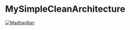 # MySimpleCleanArchitecture
[![MadhanRan](https://circleci.com/gh/MadhanRa/MySimpleCleanArchitecture.svg?style=svg)](https://app.circleci.com/pipelines/github/MadhanRa/MySimpleCleanArchitecture)
